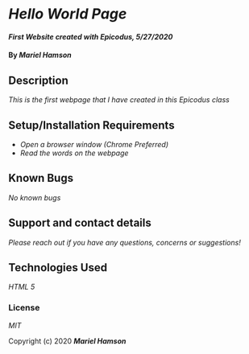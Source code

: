 # _Hello World Page_

#### _First Website created with Epicodus, 5/27/2020_

#### By _**Mariel Hamson**_

## Description

_This is the first webpage that I have created in this Epicodus class_

## Setup/Installation Requirements

* _Open a browser window (Chrome Preferred)_
* _Read the words on the webpage_


## Known Bugs

_No known bugs_

## Support and contact details

_Please reach out if you have any questions, concerns or suggestions!_

## Technologies Used

_HTML 5_

### License

*MIT*

Copyright (c) 2020 **_Mariel Hamson_**